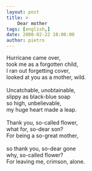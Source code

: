 ```yaml
---
layout: post
title: >
    Dear mother
tags: [english,]
date: 2008-02-22 18:06:00
author: pietro
---
```

Hurricane came over,<br/>took me as a forgotten child,<br/>I ran out forgetting cover,<br/>looked at you as a mother, wild.<br/><br/>Uncatchable, unobtainable,<br/>slippy as black-blue soap<br/>so high, unbelievable,<br/>my huge heart made a leap.<br/><br/>Thank you, so-called flower,<br/>what for, so-dear son?<br/>For being a so-great mother,<br/><br/>so thank you, so-dear gone<br/>why, so-called flower?<br/>For leaving me, crimson, alone.
